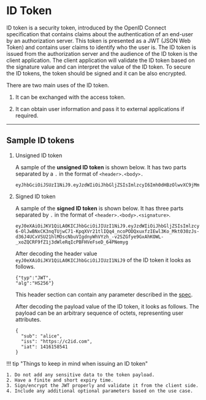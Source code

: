 # ID Token

ID token is a security token, introduced by the OpenID Connect specification that contains claims about the authentication
of an end-user by an authorization server. This token is presented as a JWT (JSON Web Token) and contains user claims to 
identify who the user is. The ID token is issued from the authorization server and the audience
of the ID token is the client application. The client application will validate the ID token based on the signature value
and can interpret the value of the ID token. To secure the ID tokens, the token should be signed and it can be also encrypted.

There are two main uses of the ID token.

1. It can be exchanged with the access token.

2. It can obtain user information and pass it to external applications if required.

---

## Sample ID tokens

1. Unsigned ID token

    A sample of the **unsigned ID token** is shown below. It has two parts separated by a `.` in the format of 
`<header>.<body>.`

    ```
    eyJhbGciOiJSUzI1NiJ9.eyJzdWIiOiJhbGljZSIsImlzcyI6Imh0dHBzOlwvXC9jMmlkLmNvbSIsImlhdCI6MTQxNjE1ODU0MX0
    ```


2. Signed ID token

    A sample of the **signed ID token** is shown below. It has three parts separated by `.` in the format of `<header>.<body>.<signature>`.

    ```
    eyJ0eXAiOiJKV1QiLA0KICJhbGciOiJIUzI1NiJ9.eyJzdWIiOiJhbGljZSIsImlzcyI6Imh0dHBzOlwvXC9jMmlkLmNvbSIsImlhdCI6MTQxNjE1ODU0MX0.iTf0eDBF-6-OlJwBNxCK3nqTUjwC71-KpqXVr21tlIQq4_ncoPODQxuxfzIEwl3Ko_Mkt030zJs-d36J4UCxVSU21hlMOscNbuVIgdnyWhVYzh_-v2SZGfye9GxAhKOWL-_xoZQCRF9fZ1j3dWleRqIcPBFHVeFseD_64PNemyg
    ```

    After decoding the header value `eyJ0eXAiOiJKV1QiLA0KICJhbGciOiJIUzI1NiJ9`  of the ID token it looks as follows.

    ```
    {"typ":"JWT",
    "alg":"HS256"}
    ```
    This header section can contain any parameter described in the [spec](https://tools.ietf.org/html/rfc7515#section-4.1).

    After decoding the payload value of the ID token, it looks as follows.  The payload can be an arbitrary sequence of octets, representing user attributes.

    ```
    {
      "sub": "alice",
      "iss": "https://c2id.com",
      "iat": 1416158541
    }
    ```

!!! tip "Things to keep in mind when issuing an ID token"

    1. Do not add any sensitive data to the token payload.
    2. Have a finite and short expiry time.
    3. Sign/encrypt the JWT properly and validate it from the client side.
    4. Include any additional optional parameters based on the use case.
